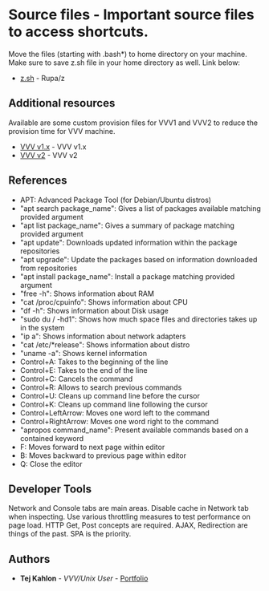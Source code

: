 # Source files - Important source files to access shortcuts.

Move the files (starting with .bash*) to home directory on your machine. Make sure to save z.sh file in your home directory as well. Link below:

* [z.sh](https://raw.githubusercontent.com/rupa/z/master/z.sh) - Rupa/z

## Additional resources

Available are some custom provision files for VVV1 and VVV2 to reduce the provision time for VVV machine.

* [VVV v1.x](https://github.com/Varying-Vagrant-Vagrants/VVV) - VVV v1.x
* [VVV v2](https://github.com/Varying-Vagrant-Vagrants/VVV) - VVV v2

## References

* APT: Advanced Package Tool (for Debian/Ubuntu distros)
* "apt search package_name": Gives a list of packages available matching provided argument
* "apt list package_name": Gives a summary of package matching provided argument
* "apt update": Downloads updated information within the package repositories
* "apt upgrade": Update the packages based on information downloaded from repositories
* "apt install package_name": Install a package matching provided argument
* "free -h": Shows information about RAM
* "cat /proc/cpuinfo": Shows information about CPU
* "df -h": Shows information about Disk usage
* "sudo du / -hd1": Shows how much space files and directories takes up in the system
* "ip a": Shows information about network adapters
* "cat /etc/*release": Shows information about distro
* "uname -a": Shows kernel information
* Control+A: Takes to the beginning of the line
* Control+E: Takes to the end of the line
* Control+C: Cancels the command
* Control+R: Allows to search previous commands
* Control+U: Cleans up command line before the cursor
* Control+K: Cleans up command line following the cursor
* Control+LeftArrow: Moves one word left to the command
* Control+RightArrow: Moves one word right to the command
* "apropos command_name": Present available commands based on a contained keyword
* F: Moves forward to next page within editor
* B: Moves backward to previous page within editor
* Q: Close the editor

## Developer Tools

Network and Console tabs are main areas. Disable cache in Network tab when inspecting. Use various throttling measures to test performance on page load. HTTP Get, Post concepts are required. AJAX, Redirection are things of the past. SPA is the priority.

## Authors

* **Tej Kahlon** - *VVV/Unix User* - [Portfolio](https://github.com/tpkahlon)
